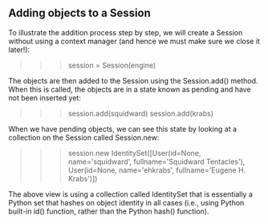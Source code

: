 ## Adding objects to a Session
To illustrate the addition process step by step, we will create a Session without using a context manager (and hence we must make sure we close it later!):

>>> session = Session(engine)

The objects are then added to the Session using the Session.add() method. When this is called, the objects are in a state known as pending and have not been inserted yet:

>>> session.add(squidward)
>>> session.add(krabs)

When we have pending objects, we can see this state by looking at a collection on the Session called Session.new:

>>> session.new
IdentitySet([User(id=None, name='squidward', fullname='Squidward Tentacles'), User(id=None, name='ehkrabs', fullname='Eugene H. Krabs')])

The above view is using a collection called IdentitySet that is essentially a Python set that hashes on object identity in all cases (i.e., using Python built-in id() function, rather than the Python hash() function).